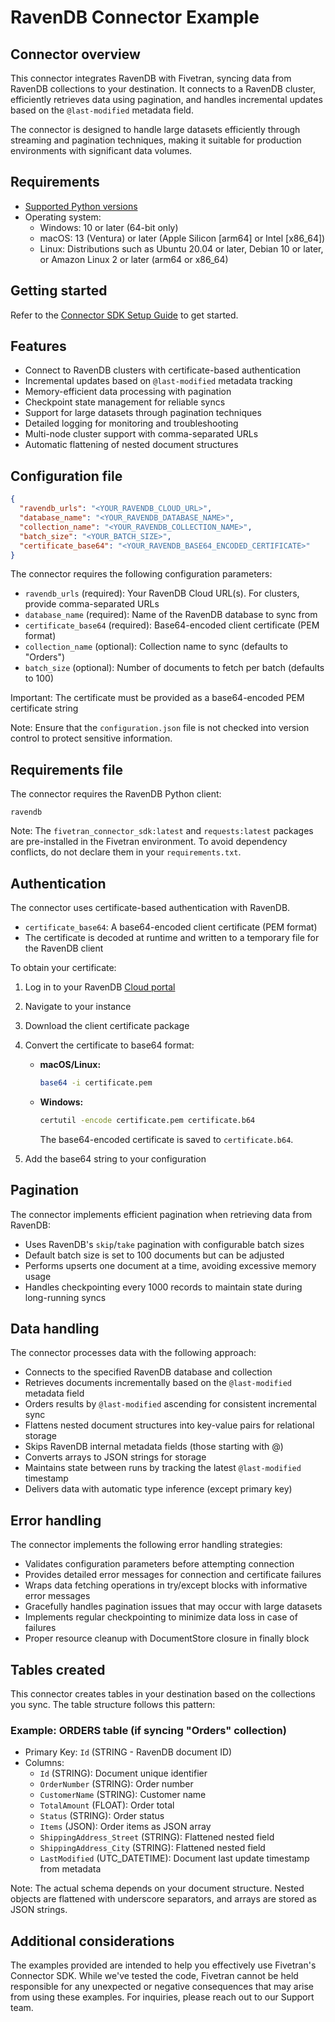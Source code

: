 # RavenDB Connector Example

## Connector overview

This connector integrates RavenDB with Fivetran, syncing data from RavenDB collections to your destination. It connects to a RavenDB cluster, efficiently retrieves data using pagination, and handles incremental updates based on the `@last-modified` metadata field.

The connector is designed to handle large datasets efficiently through streaming and pagination techniques, making it suitable for production environments with significant data volumes.

## Requirements

- [Supported Python versions](https://github.com/fivetran/fivetran_connector_sdk/blob/main/README.md#requirements)
- Operating system:
    - Windows: 10 or later (64-bit only)
    - macOS: 13 (Ventura) or later (Apple Silicon [arm64] or Intel [x86_64])
    - Linux: Distributions such as Ubuntu 20.04 or later, Debian 10 or later, or Amazon Linux 2 or later (arm64 or x86_64)

## Getting started

Refer to the [Connector SDK Setup Guide](https://fivetran.com/docs/connectors/connector-sdk/setup-guide) to get started.

## Features

- Connect to RavenDB clusters with certificate-based authentication
- Incremental updates based on `@last-modified` metadata tracking
- Memory-efficient data processing with pagination
- Checkpoint state management for reliable syncs
- Support for large datasets through pagination techniques
- Detailed logging for monitoring and troubleshooting
- Multi-node cluster support with comma-separated URLs
- Automatic flattening of nested document structures

## Configuration file


```json
{
  "ravendb_urls": "<YOUR_RAVENDB_CLOUD_URL>",
  "database_name": "<YOUR_RAVENDB_DATABASE_NAME>",
  "collection_name": "<YOUR_RAVENDB_COLLECTION_NAME>",
  "batch_size": "<YOUR_BATCH_SIZE>",
  "certificate_base64": "<YOUR_RAVENDB_BASE64_ENCODED_CERTIFICATE>"
}
```

The connector requires the following configuration parameters:
- `ravendb_urls` (required): Your RavenDB Cloud URL(s). For clusters, provide comma-separated URLs
- `database_name` (required): Name of the RavenDB database to sync from
- `certificate_base64` (required): Base64-encoded client certificate (PEM format)
- `collection_name` (optional): Collection name to sync (defaults to "Orders")
- `batch_size` (optional): Number of documents to fetch per batch (defaults to 100)

Important: The certificate must be provided as a base64-encoded PEM certificate string

Note: Ensure that the `configuration.json` file is not checked into version control to protect sensitive information.

## Requirements file

The connector requires the RavenDB Python client:

```
ravendb
```

Note: The `fivetran_connector_sdk:latest` and `requests:latest` packages are pre-installed in the Fivetran environment. To avoid dependency conflicts, do not declare them in your `requirements.txt`.

## Authentication

The connector uses certificate-based authentication with RavenDB.
- `certificate_base64`: A base64-encoded client certificate (PEM format)
- The certificate is decoded at runtime and written to a temporary file for the RavenDB client

To obtain your certificate:
1. Log in to your RavenDB [Cloud portal](https://cloud.ravendb.net/)
2. Navigate to your instance
3. Download the client certificate package
4. Convert the certificate to base64 format:

    - **macOS/Linux:**  
      ```sh
      base64 -i certificate.pem
      ```
    - **Windows:**  
      ```cmd
      certutil -encode certificate.pem certificate.b64
      ```
      The base64-encoded certificate is saved to `certificate.b64`.
5. Add the base64 string to your configuration

## Pagination

The connector implements efficient pagination when retrieving data from RavenDB:
- Uses RavenDB's `skip`/`take` pagination with configurable batch sizes
- Default batch size is set to 100 documents but can be adjusted
- Performs upserts one document at a time, avoiding excessive memory usage
- Handles checkpointing every 1000 records to maintain state during long-running syncs

## Data handling

The connector processes data with the following approach:
- Connects to the specified RavenDB database and collection
- Retrieves documents incrementally based on the `@last-modified` metadata field
- Orders results by `@last-modified` ascending for consistent incremental sync
- Flattens nested document structures into key-value pairs for relational storage
- Skips RavenDB internal metadata fields (those starting with @)
- Converts arrays to JSON strings for storage
- Maintains state between runs by tracking the latest `@last-modified` timestamp
- Delivers data with automatic type inference (except primary key)

## Error handling

The connector implements the following error handling strategies:
- Validates configuration parameters before attempting connection
- Provides detailed error messages for connection and certificate failures
- Wraps data fetching operations in try/except blocks with informative error messages
- Gracefully handles pagination issues that may occur with large datasets
- Implements regular checkpointing to minimize data loss in case of failures
- Proper resource cleanup with DocumentStore closure in finally block

## Tables created

This connector creates tables in your destination based on the collections you sync. The table structure follows this pattern:

### Example: ORDERS table (if syncing "Orders" collection)
- Primary Key: `Id` (STRING - RavenDB document ID)
- Columns:
    - `Id` (STRING): Document unique identifier
    - `OrderNumber` (STRING): Order number
    - `CustomerName` (STRING): Customer name
    - `TotalAmount` (FLOAT): Order total
    - `Status` (STRING): Order status
    - `Items` (JSON): Order items as JSON array
    - `ShippingAddress_Street` (STRING): Flattened nested field
    - `ShippingAddress_City` (STRING): Flattened nested field
    - `LastModified` (UTC_DATETIME): Document last update timestamp from metadata

Note: The actual schema depends on your document structure. Nested objects are flattened with underscore separators, and arrays are stored as JSON strings.

## Additional considerations

The examples provided are intended to help you effectively use Fivetran's Connector SDK. While we've tested the code, Fivetran cannot be held responsible for any unexpected or negative consequences that may arise from using these examples. For inquiries, please reach out to our Support team.